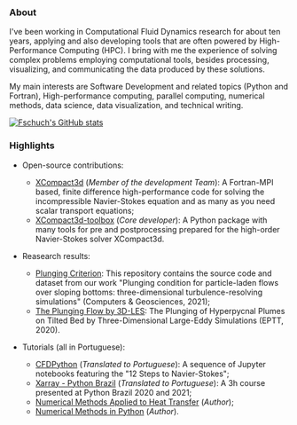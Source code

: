 ### About

I've been working in Computational Fluid Dynamics research for about ten years, applying and also developing tools that are often powered by High-Performance Computing (HPC).
I bring with me the experience of solving complex problems employing computational tools, besides processing, visualizing, and communicating the data produced by these solutions.

My main interests are Software Development and related topics (Python and Fortran), High-performance computing, parallel computing, numerical methods, data science, data visualization, and technical writing.

[![Fschuch's GitHub stats](https://github-readme-stats.vercel.app/api?username=fschuch&show_icons=true&count_private=true&theme=algolia)](https://github.com/anuraghazra/github-readme-stats)
<!--[![Top Langs](https://github-readme-stats.vercel.app/api/top-langs/?username=fschuch&layout=compact&count_private=true&theme=algolia)](https://github.com/anuraghazra/github-readme-stats)-->

### Highlights

* Open-source contributions:
  * [XCompact3d](https://github.com/xcompact3d/Incompact3d) (*Member of the development Team*): A Fortran-MPI based, finite difference high-performance code for solving the incompressible Navier-Stokes equation and as many as you need scalar transport equations;
  * [XCompact3d-toolbox](https://github.com/fschuch/xcompact3d_toolbox) (*Core developer*): A Python package with many tools for pre and postprocessing prepared for the high-order Navier-Stokes solver XCompact3d.

* Reasearch results:
  * [Plunging Criterion](https://github.com/fschuch/incompact3d_plunging_criterion): This repository contains the source code and dataset from our work "Plunging condition for particle-laden flows over sloping bottoms: three-dimensional turbulence-resolving simulations" (Computers & Geosciences, 2021);
  * [The Plunging Flow by 3D-LES](https://github.com/fschuch/the-plunging-flow-by-3D-LES): The Plunging of Hyperpycnal Plumes on Tilted Bed by Three-Dimensional Large-Eddy Simulations (EPTT, 2020).

* Tutorials (all in Portuguese):
  * [CFDPython](www.github.com/fschuch/CFDPython-BR) (*Translated to Portuguese*): A sequence of Jupyter notebooks featuring the "12 Steps to Navier-Stokes";
  * [Xarray - Python Brazil](https://github.com/fschuch/xarray-tutorial-python-brasil) (*Translated to Portuguese*): A 3h course presented at Python Brazil 2020 and 2021;
  * [Numerical Methods Applied to Heat Transfer](https://github.com/fschuch/Python-Transferencia-de-Calor) (*Author*);
  * [Numerical Methods in Python](https://github.com/fschuch/metodos-numericos-com-python) (*Author*).
